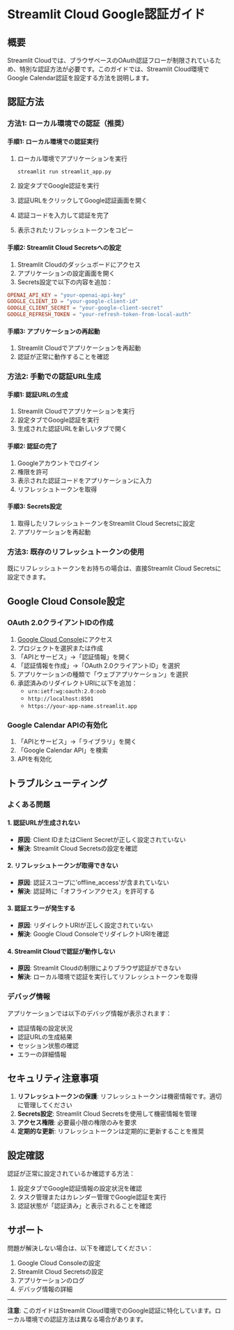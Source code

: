 # Streamlit Cloud Google認証ガイド

## 概要

Streamlit Cloudでは、ブラウザベースのOAuth認証フローが制限されているため、特別な認証方法が必要です。このガイドでは、Streamlit Cloud環境でGoogle Calendar認証を設定する方法を説明します。

## 認証方法

### 方法1: ローカル環境での認証（推奨）

#### 手順1: ローカル環境での認証実行
1. ローカル環境でアプリケーションを実行
   ```bash
   streamlit run streamlit_app.py
   ```

2. 設定タブでGoogle認証を実行
3. 認証URLをクリックしてGoogle認証画面を開く
4. 認証コードを入力して認証を完了
5. 表示されたリフレッシュトークンをコピー

#### 手順2: Streamlit Cloud Secretsへの設定
1. Streamlit Cloudのダッシュボードにアクセス
2. アプリケーションの設定画面を開く
3. Secrets設定で以下の内容を追加：

```toml
OPENAI_API_KEY = "your-openai-api-key"
GOOGLE_CLIENT_ID = "your-google-client-id"
GOOGLE_CLIENT_SECRET = "your-google-client-secret"
GOOGLE_REFRESH_TOKEN = "your-refresh-token-from-local-auth"
```

#### 手順3: アプリケーションの再起動
1. Streamlit Cloudでアプリケーションを再起動
2. 認証が正常に動作することを確認

### 方法2: 手動での認証URL生成

#### 手順1: 認証URLの生成
1. Streamlit Cloudでアプリケーションを実行
2. 設定タブでGoogle認証を実行
3. 生成された認証URLを新しいタブで開く

#### 手順2: 認証の完了
1. Googleアカウントでログイン
2. 権限を許可
3. 表示された認証コードをアプリケーションに入力
4. リフレッシュトークンを取得

#### 手順3: Secrets設定
1. 取得したリフレッシュトークンをStreamlit Cloud Secretsに設定
2. アプリケーションを再起動

### 方法3: 既存のリフレッシュトークンの使用

既にリフレッシュトークンをお持ちの場合は、直接Streamlit Cloud Secretsに設定できます。

## Google Cloud Console設定

### OAuth 2.0クライアントIDの作成

1. [Google Cloud Console](https://console.cloud.google.com/)にアクセス
2. プロジェクトを選択または作成
3. 「APIとサービス」→「認証情報」を開く
4. 「認証情報を作成」→「OAuth 2.0クライアントID」を選択
5. アプリケーションの種類で「ウェブアプリケーション」を選択
6. 承認済みのリダイレクトURIに以下を追加：
   - `urn:ietf:wg:oauth:2.0:oob`
   - `http://localhost:8501`
   - `https://your-app-name.streamlit.app`

### Google Calendar APIの有効化

1. 「APIとサービス」→「ライブラリ」を開く
2. 「Google Calendar API」を検索
3. APIを有効化

## トラブルシューティング

### よくある問題

#### 1. 認証URLが生成されない
- **原因**: Client IDまたはClient Secretが正しく設定されていない
- **解決**: Streamlit Cloud Secretsの設定を確認

#### 2. リフレッシュトークンが取得できない
- **原因**: 認証スコープに'offline_access'が含まれていない
- **解決**: 認証時に「オフラインアクセス」を許可する

#### 3. 認証エラーが発生する
- **原因**: リダイレクトURIが正しく設定されていない
- **解決**: Google Cloud ConsoleでリダイレクトURIを確認

#### 4. Streamlit Cloudで認証が動作しない
- **原因**: Streamlit Cloudの制限によりブラウザ認証ができない
- **解決**: ローカル環境で認証を実行してリフレッシュトークンを取得

### デバッグ情報

アプリケーションでは以下のデバッグ情報が表示されます：

- 認証情報の設定状況
- 認証URLの生成結果
- セッション状態の確認
- エラーの詳細情報

## セキュリティ注意事項

1. **リフレッシュトークンの保護**: リフレッシュトークンは機密情報です。適切に管理してください
2. **Secrets設定**: Streamlit Cloud Secretsを使用して機密情報を管理
3. **アクセス権限**: 必要最小限の権限のみを要求
4. **定期的な更新**: リフレッシュトークンは定期的に更新することを推奨

## 設定確認

認証が正常に設定されているか確認する方法：

1. 設定タブでGoogle認証情報の設定状況を確認
2. タスク管理またはカレンダー管理でGoogle認証を実行
3. 認証状態が「認証済み」と表示されることを確認

## サポート

問題が解決しない場合は、以下を確認してください：

1. Google Cloud Consoleの設定
2. Streamlit Cloud Secretsの設定
3. アプリケーションのログ
4. デバッグ情報の詳細

---

**注意**: このガイドはStreamlit Cloud環境でのGoogle認証に特化しています。ローカル環境での認証方法は異なる場合があります。
